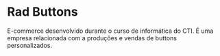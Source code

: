 # Rad Buttons
E-commerce desenvolvido durante o curso de informática do CTI. É uma empresa relacionada com a produções e vendas de buttons personalizados.

